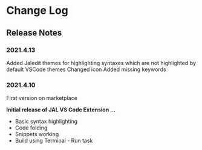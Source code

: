 # Change Log

## Release Notes
### 2021.4.13

Added Jaledit themes for highlighting syntaxes which are not highlighted by default VSCode themes
Changed icon
Added missing keywords

### 2021.4.10
First version on marketplace

**Initial release of JAL VS Code Extension ...**

- Basic syntax highlighting
- Code folding
- Snippets working
- Build using Terminal - Run task

